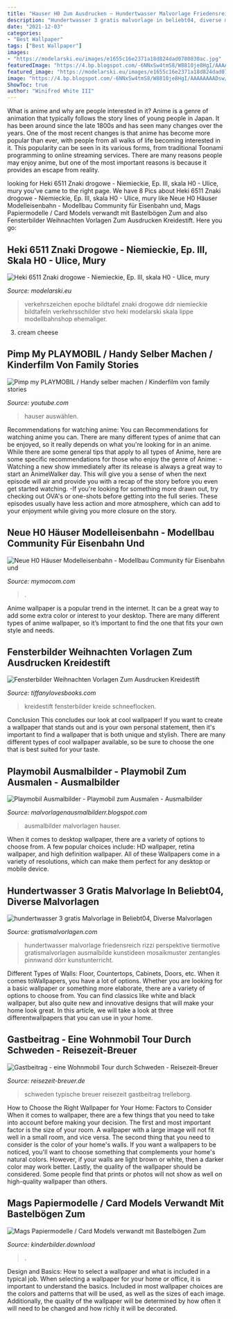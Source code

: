 ```yaml
---
title: "Hauser H0 Zum Ausdrucken ~ Hundertwasser Malvorlage Friedensreich Rizzi Perspektive Tiermotive Gratismalvorlagen Ausmalbilde Kunstideen Mosaikmuster Zentangles Pinnwand Dörr Kunstunterricht"
description: "Hundertwasser 3 gratis malvorlage in beliebt04, diverse malvorlagen"
date: "2021-12-03"
categories:
- "Best Wallpaper"
tags: ["Best Wallpaper"]
images:
- "https://modelarski.eu/images/e1655c16e2371a18d824dad0780830ac.jpg"
featuredImage: "https://4.bp.blogspot.com/-6NNxSw4tmS8/W8810je8HgI/AAAAAAAADsw/hSZzicUb1rYPRNNGKnVA4Taj5HqtroW-wCK4BGAYYCw/s320/bTGdx48Tk.jpg"
featured_image: "https://modelarski.eu/images/e1655c16e2371a18d824dad0780830ac.jpg"
image: "https://4.bp.blogspot.com/-6NNxSw4tmS8/W8810je8HgI/AAAAAAAADsw/hSZzicUb1rYPRNNGKnVA4Taj5HqtroW-wCK4BGAYYCw/s320/bTGdx48Tk.jpg"
ShowToc: true
author: "Winifred White III"
---
```



What is anime and why are people interested in it?
Anime is a genre of animation that typically follows the story lines of young people in Japan. It has been around since the late 1800s and has seen many changes over the years. One of the most recent changes is that anime has become more popular than ever, with people from all walks of life becoming interested in it. This popularity can be seen in its various forms, from traditional Toonami programming to online streaming services. There are many reasons people may enjoy anime, but one of the most important reasons is because it provides an escape from reality.

	

		
looking for Heki 6511 Znaki drogowe - Niemieckie, Ep. III, skala H0 - Ulice, mury you've came to the right page. We have 8 Pics about Heki 6511 Znaki drogowe - Niemieckie, Ep. III, skala H0 - Ulice, mury like Neue H0 Häuser Modelleisenbahn - Modellbau Community für Eisenbahn und, Mags Papiermodelle / Card Models verwandt mit Bastelbögen Zum and also Fensterbilder Weihnachten Vorlagen Zum Ausdrucken Kreidestift. Here you go:
		
    
## Heki 6511 Znaki Drogowe - Niemieckie, Ep. III, Skala H0 - Ulice, Mury

<img loading=lazy src="https://modelarski.eu/images/e1655c16e2371a18d824dad0780830ac.jpg" onerror="this.onerror=null;this.src='https://tse1.mm.bing.net/th?id=OIP.tm1RPv8qOHspk3iA1Lks7AHaKg&amp;pid=15.1';" alt="Heki 6511 Znaki drogowe - Niemieckie, Ep. III, skala H0 - Ulice, mury">

_Source: modelarski.eu_

>verkehrszeichen epoche bildtafel znaki drogowe ddr niemieckie bildtafeln verkehrsschilder stvo heki modelarski skala lippe modellbahnshop ehemaliger. 

	

3. cream cheese 

    
## Pimp My PLAYMOBIL / Handy Selber Machen / Kinderfilm Von Family Stories

<img loading=lazy src="https://i.ytimg.com/vi/O1vWXCY6vxc/hqdefault.jpg" onerror="this.onerror=null;this.src='https://tse4.mm.bing.net/th?id=OIP.V_rgViw1N3VEotov9FDp_QHaFj&amp;pid=15.1';" alt="Pimp my PLAYMOBIL / Handy selber machen / Kinderfilm von family stories">

_Source: youtube.com_

>hauser auswählen. 

	

Recommendations for watching anime: You can
Recommendations for watching anime you can. There are many different types of anime that can be enjoyed, so it really depends on what you're looking for in an anime. While there are some general tips that apply to all types of Anime, here are some specific recommendations for those who enjoy the genre of Anime: 
-Watching a new show immediately after its release is always a great way to start an AnimeWalker day. This will give you a sense of when the next episode will air and provide you with a recap of the story before you even get started watching. 
-If you're looking for something more drawn out, try checking out OVA's or one-shots before getting into the full series. These episodes usually have less action and more atmosphere, which can add to your enjoyment while giving you more closure on the story.

    
## Neue H0 Häuser Modelleisenbahn - Modellbau Community Für Eisenbahn Und

<img loading=lazy src="https://www.mymocom.com/__we_thumbs__/30654_5_Bild_30654_386f2e34fbff933530acd5705a31fea9_20151129_165835.jpg" onerror="this.onerror=null;this.src='https://tse3.mm.bing.net/th?id=OIP.p2opulyGK_QoypsLAACe0wHaEK&amp;pid=15.1';" alt="Neue H0 Häuser Modelleisenbahn - Modellbau Community für Eisenbahn und">

_Source: mymocom.com_

>. 

	

Anime wallpaper is a popular trend in the internet. It can be a great way to add some extra color or interest to your desktop. There are many different types of anime wallpaper, so it’s important to find the one that fits your own style and needs.

    
## Fensterbilder Weihnachten Vorlagen Zum Ausdrucken Kreidestift

<img loading=lazy src="https://i.pinimg.com/originals/ad/e1/e6/ade1e60ea868b6fb0647e33a1af898b2.jpg" onerror="this.onerror=null;this.src='https://tse2.mm.bing.net/th?id=OIP.mRbYgjJq2706-ehFn44tIQHaHa&amp;pid=15.1';" alt="Fensterbilder Weihnachten Vorlagen Zum Ausdrucken Kreidestift">

_Source: tiffanylovesbooks.com_

>kreidestift fensterbilder kreide schneeflocken. 

	

Conclusion
This concludes our look at cool wallpaper! If you want to create a wallpaper that stands out and is your own personal statement, then it's important to find a wallpaper that is both unique and stylish. There are many different types of cool wallpaper available, so be sure to choose the one that is best suited for your taste.

    
## Playmobil Ausmalbilder - Playmobil Zum Ausmalen - Ausmalbilder

<img loading=lazy src="https://4.bp.blogspot.com/-6NNxSw4tmS8/W8810je8HgI/AAAAAAAADsw/hSZzicUb1rYPRNNGKnVA4Taj5HqtroW-wCK4BGAYYCw/s320/bTGdx48Tk.jpg" onerror="this.onerror=null;this.src='https://tse2.mm.bing.net/th?id=OIP.Rc3rLhjIT0bh_zpoWZdQHAAAAA&amp;pid=15.1';" alt="Playmobil Ausmalbilder - Playmobil zum Ausmalen - Ausmalbilder">

_Source: malvorlagenausmalbilderr.blogspot.com_

>ausmalbilder malvorlagen hauser. 

	

When it comes to desktop wallpaper, there are a variety of options to choose from. A few popular choices include: HD wallpaper, retina wallpaper, and high definition wallpaper. All of these Wallpapers come in a variety of resolutions, which can make them perfect for any desktop or mobile device. 

    
## Hundertwasser 3 Gratis Malvorlage In Beliebt04, Diverse Malvorlagen

<img loading=lazy src="https://www.gratismalvorlagen.com/wp-content/uploads/2017/07/hundertwasser_3.JPG" onerror="this.onerror=null;this.src='https://tse2.mm.bing.net/th?id=OIP.0eEdnUBLrPSib41xCk1OzwHaHx&amp;pid=15.1';" alt="hundertwasser 3 gratis Malvorlage in Beliebt04, Diverse Malvorlagen">

_Source: gratismalvorlagen.com_

>hundertwasser malvorlage friedensreich rizzi perspektive tiermotive gratismalvorlagen ausmalbilde kunstideen mosaikmuster zentangles pinnwand dörr kunstunterricht. 

	

Different Types of Walls: Floor, Countertops, Cabinets, Doors, etc.
When it comes toWallpapers, you have a lot of options. Whether you are looking for a basic wallpaper or something more elaborate, there are a variety of options to choose from. You can find classics like white and black wallpaper, but also quite new and innovative designs that will make your home look great. In this article, we will take a look at three differentwallpapers that you can use in your home.

    
## Gastbeitrag - Eine Wohnmobil Tour Durch Schweden - Reisezeit-Breuer

<img loading=lazy src="https://www.reisezeit-breuer.de/wp-content/uploads/2016/12/IMG_7567.jpg" onerror="this.onerror=null;this.src='https://tse3.mm.bing.net/th?id=OIP.aiPP6eAsv9dwnZbJ_pSbdAHaEF&amp;pid=15.1';" alt="Gastbeitrag - eine Wohnmobil Tour durch Schweden - Reisezeit-Breuer">

_Source: reisezeit-breuer.de_

>schweden typische breuer reisezeit gastbeitrag trelleborg. 

	

How to Choose the Right Wallpaper for Your Home: Factors to Consider
When it comes to wallpaper, there are a few things that you need to take into account before making your decision. The first and most important factor is the size of your room. A wallpaper with a large image will not fit well in a small room, and vice versa. 
The second thing that you need to consider is the color of your home's walls. If you want a wallpapers to be noticed, you'll want to choose something that complements your home's natural colors. However, if your walls are light brown or white, then a darker color may work better. 
Lastly, the quality of the wallpaper should be considered. Some people find that prints or photos will not show as well on high-quality wallpaper than others.

    
## Mags Papiermodelle / Card Models Verwandt Mit Bastelbögen Zum

<img loading=lazy src="https://kinderbilder.download/wp-content/uploads/2020/06/mags-papiermodelle-card-models-verwandt-mit-bastelbogen-zum-ausdrucken-kostenlos-1081x1536.jpg" onerror="this.onerror=null;this.src='https://tse1.mm.bing.net/th?id=OIP.3xmg9DucsDCOZtIr8fZQRgHaKh&amp;pid=15.1';" alt="Mags Papiermodelle / Card Models verwandt mit Bastelbögen Zum">

_Source: kinderbilder.download_

>. 

	

Design and Basics: How to select a wallpaper and what is included in a typical job.
When selecting a wallpaper for your home or office, it is important to understand the basics. Included in most wallpaper choices are the colors and patterns that will be used, as well as the sizes of each image. Additionally, the quality of the wallpaper will be determined by how often it will need to be changed and how richly it will be decorated.

